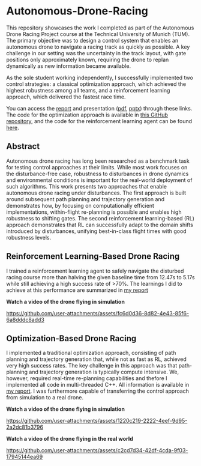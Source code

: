 # Autonomous-Drone-Racing

This repository showcases the work I completed as part of the Autonomous Drone Racing Project course at the Technical University of Munich (TUM). The primary objective was to design a control system that enables an autonomous drone to navigate a racing track as quickly as possible. A key challenge in our setting was the uncertainty in the track layout, with gate positions only approximately known, requiring the drone to replan dynamically as new information became available.

As the sole student working independently, I successfully implemented two control strategies: a classical optimization approach, which achieved the highest robustness among all teams, and a reinforcement learning approach, which delivered the fastest race time.

You can access the [report](./assets/Report.pdf) and presentation ([pdf](./assets/Presentation.pdf), [pptx](./assets/Presentation.pptx)) through these links. The code for the optimization approach is available in [this GitHub repository](https://github.com/Autonomous-Drone-Racing-Lab/Efficient-Path-Planner), and the code for the reinforcement learning agent can be found [here](https://github.com/Autonomous-Drone-Racing-Lab/lsy_drone_racing_rl).

## Abstract

Autonomous drone racing has long been researched as a benchmark task for testing control approaches at their limits. While most work focuses on the disturbance-free case, robustness to disturbances in drone dynamics and environmental conditions is important for the real-world deployment of such algorithms. This work presents two approaches that enable autonomous drone racing under disturbances. The first approach is built around subsequent path planning and trajectory generation and demonstrates how, by focusing on computationally efficient implementations, within-flight re-planning is possible and enables high robustness to shifting gates. The second reinforcement learning-based (RL) approach demonstrates that RL can successfully adapt to the domain shifts introduced by disturbances, unifying best-in-class flight times with good robustness levels.

## Reinforcement Learning-Based Drone Racing

I trained a reinforcement learning agent to safely navigate the disturbed racing course more than halving the given baseline time from 12.47s to 5.17s while still achieving a high success rate of >70%. The learnings I did to achieve at this performance are summarized in [my report](./assets/Report.pdf)

**Watch a video of the drone flying in simulation**

https://github.com/user-attachments/assets/fc6d0d36-8d82-4e43-85f6-6a8dddc8add3

## Optimization-Based Drone Racing

I implemented a traditional optimization approach, consisting of path planning and trajectory generation that, while not as fast as RL, achieved very high success rates. The key challenge in this approach was that path-planning and trajectory generation is typically compute intensive. We, however, required real-time re-planning capabilities and thefore I implemented all code in multi-threaded C++. All information is available in [my report](./assets/Report.pdf). I was furthermore capable of transferring the control approach from simulation to a real drone.

**Watch a video of the drone flying in simulation**

https://github.com/user-attachments/assets/1220c219-2222-4eef-9d95-2a2dc81b3796

**Watch a video of the drone flying in the real world**

https://github.com/user-attachments/assets/c2cd7d34-42df-4cda-9f03-17945144ea69
